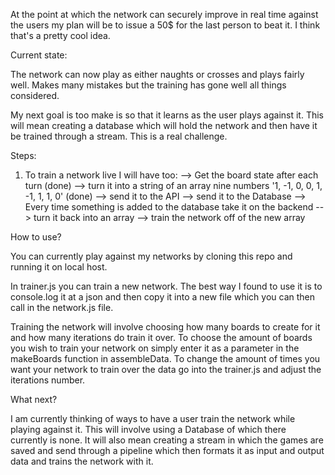 At the point at which the network can securely improve in real time against the users
my plan will be to issue a 50$ for the last person to beat it. I think that's a pretty
cool idea. 


Current state:

The network can now play as either naughts or crosses and plays fairly well.
Makes many mistakes but the training has gone well all things considered.

My next goal is too make is so that it learns as the user plays against it. This
will mean creating a database which will hold the network and then have it be trained
through a stream. This is a real challenge.

Steps:

1. To train a network live I will have too:
     --> Get the board state after each turn (done)
     --> turn it into a string of an array nine numbers '1, -1, 0, 0, 1, -1, 1, 1, 0' (done)
     --> send it to the API
     --> send it to the Database
     --> Every time something is added to the database take it on the backend
     --> turn it back into an array
     --> train the network off of the new array

How to use?

You can currently play against my networks by cloning this repo and running it on local host.

In trainer.js you can train a new network. The best way I found to use it is to
console.log it at a json and then copy it into a new file which you can then call
in the network.js file.

Training the network will involve choosing how many boards to create for it
and how many iterations do train it over. To choose the amount of boards you wish
to train your network on simply enter it as a parameter in the makeBoards function
in assembleData. To change the amount of times you want your network to train over
the data go into the trainer.js and adjust the iterations number.


What next?

I am currently thinking of ways to have a user train the network while playing
against it. This will involve using a Database of which there currently is none.
It will also mean creating a stream in which the games are saved and send through
a pipeline which then formats it as input and output data and trains the network
with it.
